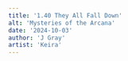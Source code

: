 ```yaml
---
title: '1.40 They All Fall Down'
alt: 'Mysteries of the Arcana'
date: '2024-10-03'
author: 'J Gray'
artist: 'Keira'
---
```

